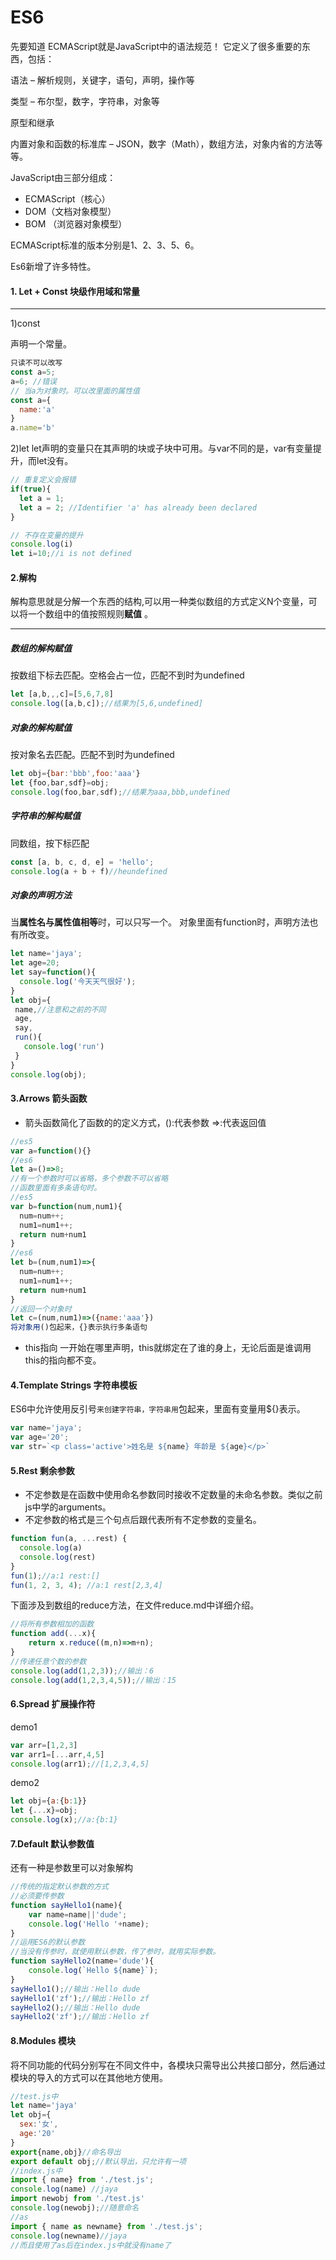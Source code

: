 # ES6
先要知道 ECMAScript就是JavaScript中的语法规范！
它定义了很多重要的东西，包括：

语法 – 解析规则，关键字，语句，声明，操作等

类型 – 布尔型，数字，字符串，对象等

原型和继承

内置对象和函数的标准库 – JSON，数字（Math），数组方法，对象内省的方法等等。

JavaScript由三部分组成：
- ECMAScript（核心）
- DOM（文档对象模型）
- BOM （浏览器对象模型）

ECMAScript标准的版本分别是1、2、3、5、6。

Es6新增了许多特性。
#### 1. Let + Const 块级作用域和常量
***
1)const

声明一个常量。

```js
只读不可以改写
const a=5;
a=6; //错误
// 当a为对象时。可以改里面的属性值
const a={
  name:'a'
}
a.name='b'
```
2)let
let声明的变量只在其声明的块或子块中可用。与var不同的是，var有变量提升，而let没有。
```js
// 重复定义会报错
if(true){
  let a = 1;
  let a = 2; //Identifier 'a' has already been declared
}

// 不存在变量的提升
console.log(i)
let i=10;//i is not defined
```
#### 2.解构
解构意思就是分解一个东西的结构,可以用一种类似数组的方式定义N个变量，可以将一个数组中的值按照规则**赋值** 。
***
##### 数组的解构赋值

按数组下标去匹配。空格会占一位，匹配不到时为undefined
```js
let [a,b,,,c]=[5,6,7,8]
console.log([a,b,c]);//结果为[5,6,undefined]
```
##### 对象的解构赋值

按对象名去匹配。匹配不到时为undefined
```js
let obj={bar:'bbb',foo:'aaa'}
let {foo,bar,sdf}=obj;
console.log(foo,bar,sdf);//结果为aaa,bbb,undefined
```
##### 字符串的解构赋值
同数组，按下标匹配
```js
const [a, b, c, d, e] = 'hello';
console.log(a + b + f)//heundefined
```
##### 对象的声明方法

当**属性名与属性值相等**时，可以只写一个。
对象里面有function时，声明方法也有所改变。
```js
let name='jaya';
let age=20;
let say=function(){
  console.log('今天天气很好');
}
let obj={
 name,//注意和之前的不同
 age,
 say,
 run(){
   console.log('run')
 }
}
console.log(obj);
```
#### 3.Arrows 箭头函数
- 箭头函数简化了函数的的定义方式，():代表参数 =>:代表返回值

```js
//es5
var a=function(){}
//es6
let a=()=>8;
//有一个参数时可以省略，多个参数不可以省略
//函数里面有多条语句时。
//es5
var b=function(num,num1){
  num=num++;
  num1=num1++;
  return num+num1
}
//es6
let b=(num,num1)=>{
  num=num++;
  num1=num1++;
  return num+num1
}
//返回一个对象时
let c=(num,num1)=>({name:'aaa'})
将对象用()包起来，{}表示执行多条语句
```
- this指向
一开始在哪里声明，this就绑定在了谁的身上，无论后面是谁调用this的指向都不变。

#### 4.Template Strings 字符串模板

ES6中允许使用反引号``来创建字符串，字符串用``包起来，里面有变量用${}表示。

```js
var name='jaya';
var age='20';
var str=`<p class='active'>姓名是 ${name} 年龄是 ${age}</p>`
```
#### 5.Rest 剩余参数

- 不定参数是在函数中使用命名参数同时接收不定数量的未命名参数。类似之前js中学的arguments。
- 不定参数的格式是三个句点后跟代表所有不定参数的变量名。
```js
function fun(a, ...rest) {
  console.log(a)
  console.log(rest)
}
fun(1);//a:1 rest:[]
fun(1, 2, 3, 4); //a:1 rest[2,3,4]
```
下面涉及到数组的reduce方法，在文件reduce.md中详细介绍。
```js
//将所有参数相加的函数
function add(...x){
    return x.reduce((m,n)=>m+n);
}
//传递任意个数的参数
console.log(add(1,2,3));//输出：6
console.log(add(1,2,3,4,5));//输出：15
```
#### 6.Spread 扩展操作符
demo1
```js
var arr=[1,2,3]
var arr1=[...arr,4,5]
console.log(arr1);//[1,2,3,4,5]
```
demo2
```js
let obj={a:{b:1}}
let {...x}=obj;
console.log(x);//a:{b:1}
```
#### 7.Default 默认参数值
还有一种是参数里可以对象解构

```js
//传统的指定默认参数的方式
//必须要传参数
function sayHello1(name){
    var name=name||'dude';
    console.log('Hello '+name);
}
//运用ES6的默认参数
//当没有传参时，就使用默认参数，传了参时，就用实际参数。
function sayHello2(name='dude'){
    console.log(`Hello ${name}`);
}
sayHello1();//输出：Hello dude
sayHello1('zf');//输出：Hello zf
sayHello2();//输出：Hello dude
sayHello2('zf');//输出：Hello zf

```
#### 8.Modules 模块

将不同功能的代码分别写在不同文件中，各模块只需导出公共接口部分，然后通过模块的导入的方式可以在其他地方使用。

```js
//test.js中
let name='jaya'
let obj={
  sex:'女',
  age:'20'
}
export{name,obj}//命名导出
export default obj;//默认导出，只允许有一项
//index.js中
import { name} from './test.js';
console.log(name) //jaya
import newobj from './test.js'
console.log(newobj);//随意命名
//as
import { name as newname} from './test.js';
console.log(newname)//jaya
//而且使用了as后在index.js中就没有name了
```
